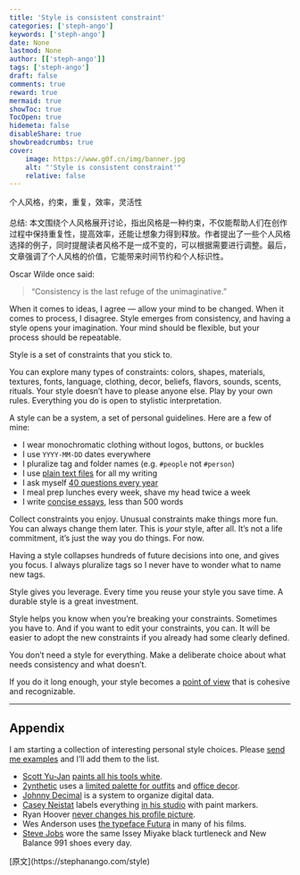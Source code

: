 ```yaml
---
title: 'Style is consistent constraint'
categories: ['steph-ango']
keywords: ['steph-ango']
date: None
lastmod: None
author: [['steph-ango']]
tags: ['steph-ango']
draft: false 
comments: true
reward: true 
mermaid: true 
showToc: true 
TocOpen: true 
hidemeta: false 
disableShare: true 
showbreadcrumbs: true 
cover:
    image: https://www.g0f.cn/img/banner.jpg
    alt: "'Style is consistent constraint'"
    relative: false
---
```


<div>

<div> 个人风格，约束，重复，效率，灵活性
<br/><br/>总结: 本文围绕个人风格展开讨论，指出风格是一种约束，不仅能帮助人们在创作过程中保持重复性，提高效率，还能让想象力得到释放。作者提出了一些个人风格选择的例子，同时提醒读者风格不是一成不变的，可以根据需要进行调整。最后，文章强调了个人风格的价值，它能带来时间节约和个人标识性。 <div>
<p>Oscar Wilde once said:</p>
<blockquote>
<p>“Consistency is the last refuge of the unimaginative.”</p>
</blockquote>
<p>When it comes to ideas, I agree — allow your mind to be changed. When it comes to process, I disagree. Style emerges from consistency, and having a style opens your imagination. Your mind should be flexible, but your process should be repeatable.</p>
<p>Style is a set of constraints that you stick to.</p>
<p>You can explore many types of constraints: colors, shapes, materials, textures, fonts, language, clothing, decor, beliefs, flavors, sounds, scents, rituals. Your style doesn’t have to please anyone else. Play by your own rules. Everything you do is open to stylistic interpretation.</p>
<p>A style can be a system, a set of personal guidelines. Here are a few of mine:</p>
<ul>
<li>I wear monochromatic clothing without logos, buttons, or buckles</li>
<li>I use <code class="language-plaintext highlighter-rouge">YYYY-MM-DD</code> dates everywhere</li>
<li>I pluralize tag and folder names (e.g. <code class="language-plaintext highlighter-rouge">#people</code> not <code class="language-plaintext highlighter-rouge">#person</code>)</li>
<li>I use <a class="internal-link" href="https://stephanango.com/file-over-app">plain text files</a> for all my writing</li>
<li>I ask myself <a class="internal-link" href="https://stephanango.com/40-questions">40 questions every year</a>
</li>
<li>I meal prep lunches every week, shave my head twice a week</li>
<li>I write <a class="internal-link" href="https://stephanango.com/concise">concise essays</a>, less than 500 words</li>
</ul>
<p>Collect constraints you enjoy. Unusual constraints make things more fun. You can always change them later. This is <em>your</em> style, after all. It’s not a life commitment, it’s just the way you do things. For now.</p>
<p>Having a style collapses hundreds of future decisions into one, and gives you focus. I always pluralize tags so I never have to wonder what to name new tags.</p>
<p>Style gives you leverage. Every time you reuse your style you save time. A durable style is a great investment.</p>
<p>Style helps you know when you’re breaking your constraints. Sometimes you have to. And if you want to edit your constraints, you can. It will be easier to adopt the new constraints if you already had some clearly defined.</p>
<p>You don’t need a style for everything. Make a deliberate choice about what needs consistency and what doesn’t.</p>
<p>If you do it long enough, your style becomes a <a class="internal-link" href="https://stephanango.com/in-good-hands">point of view</a> that is cohesive and recognizable.</p>
<hr/>
<h2 id="appendix">Appendix</h2>
<p>I am starting a collection of interesting personal style choices. Please <a class="internal-link" href="https://stephanango.com/about">send me examples</a> and I’ll add them to the list.</p>
<ul>
<li>
<a href="https://www.youtube.com/@ScottYuJan" target="_blank">Scott Yu-Jan</a> <a href="https://www.youtube.com/watch?v=3GBPYRG9jM0" target="_blank">paints all his tools white</a>.</li>
<li>
<a href="https://www.youtube.com/@2ynthetic" target="_blank">2ynthetic</a> uses a <a href="https://www.youtube.com/watch?v=4xMo2PsLi3c" target="_blank">limited palette for outfits</a> and <a href="https://www.youtube.com/watch?v=1RqBrl0-qOA" target="_blank">office decor</a>.</li>
<li>
<a href="https://johnnydecimal.com/" target="_blank">Johnny Decimal</a> is a system to organize digital data.</li>
<li>
<a href="https://www.youtube.com/@casey" target="_blank">Casey Neistat</a> labels everything <a href="https://www.youtube.com/watch?v=vb60rrtTddQ" target="_blank">in his studio</a> with paint markers.</li>
<li>Ryan Hoover <a href="https://www.ryanhoover.me/post/why-i-never-change-my-profile-pic" target="_blank">never changes his profile picture</a>.</li>
<li>Wes Anderson uses <a href="https://www.marksimonson.com/notebook/view/RoyalTenenbaumsWorldofFutura" target="_blank">the typeface Futura</a> in many of his films.</li>
<li>
<a href="https://en.wikipedia.org/wiki/Steve_Jobs" target="_blank">Steve Jobs</a> wore the same Issey Miyake black turtleneck and New Balance 991 shoes every day.</li>
</ul>
</div></div>
</div>

<div>
[原文](https://stephanango.com/style)
</div>


